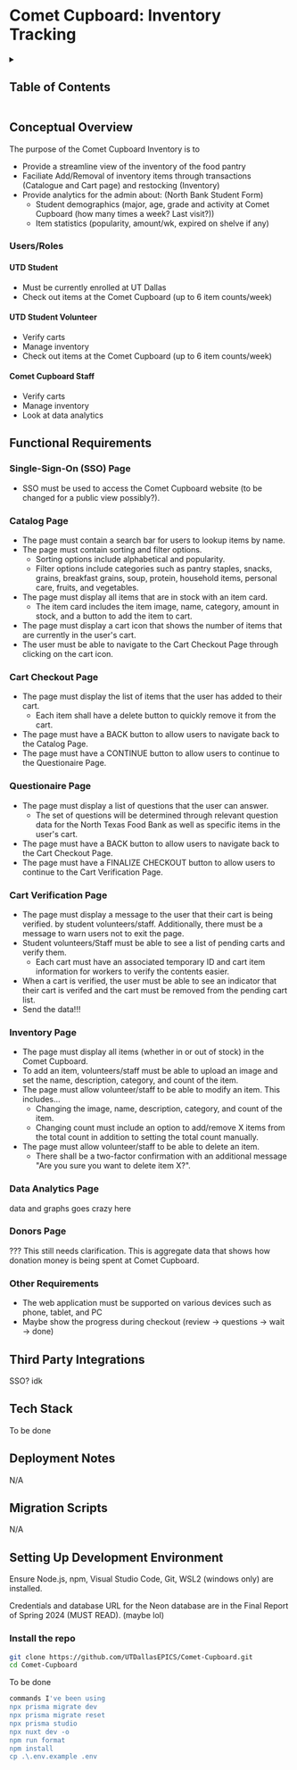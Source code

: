 # Comet Cupboard: Inventory Tracking

<!-- markdownlint-disable-next-line MD033 -->
<details><summary><h2>Table of Contents</h2></summary>

- [Comet Cupboard: Inventory Tracking](#comet-cupboard-inventory-tracking)
  - [Conceptual Overview](#conceptual-overview)
    - [Users/Roles](#usersroles)
      - [UTD Student](#utd-student)
      - [UTD Student Volunteer](#utd-student-volunteer)
      - [Comet Cupboard Staff](#comet-cupboard-staff)
  - [Functional Requirements](#functional-requirements)
    - [Single-Sign-On (SSO) Page](#single-sign-on-sso-page)
    - [Catalog Page](#catalog-page)
    - [Cart Checkout Page](#cart-checkout-page)
    - [Questionaire Page](#questionaire-page)
    - [Cart Verification Page](#cart-verification-page)
    - [Inventory Page](#inventory-page)
    - [Data Analytics Page](#data-analytics-page)
    - [Donors Page](#donors-page)
    - [Other Requirements](#other-requirements)
  - [Third Party Integrations](#third-party-integrations)
  - [Tech Stack](#tech-stack)
  - [Deployment Notes](#deployment-notes)
  - [Migration Scripts](#migration-scripts)
  - [Setting Up Development Environment](#setting-up-development-environment)
    - [Install the repo](#install-the-repo)

</details>

## Conceptual Overview

The purpose of the Comet Cupboard Inventory is to

- Provide a streamline view of the inventory of the food pantry
- Faciliate Add/Removal of inventory items through transactions (Catalogue and Cart page) and restocking (Inventory)
- Provide analytics for the admin about: (North Bank Student Form)
  - Student demographics (major, age, grade and activity at Comet Cupboard (how many times a week? Last visit?))
  - Item statistics (popularity, amount/wk, expired on shelve if any)

### Users/Roles

#### UTD Student

- Must be currently enrolled at UT Dallas
- Check out items at the Comet Cupboard (up to 6 item counts/week)

#### UTD Student Volunteer

- Verify carts
- Manage inventory
- Check out items at the Comet Cupboard (up to 6 item counts/week)

#### Comet Cupboard Staff

- Verify carts
- Manage inventory
- Look at data analytics

## Functional Requirements

### Single-Sign-On (SSO) Page

- SSO must be used to access the Comet Cupboard website (to be changed for a public view possibly?).

### Catalog Page

- The page must contain a search bar for users to lookup items by name.
- The page must contain sorting and filter options.
  - Sorting options include alphabetical and popularity.
  - Filter options include categories such as pantry staples, snacks, grains, breakfast grains, soup, protein, household items, personal care, fruits, and vegetables.
- The page must display all items that are in stock with an item card.
  - The item card includes the item image, name, category, amount in stock, and a button to add the item to cart.
- The page must display a cart icon that shows the number of items that are currently in the user's cart.
- The user must be able to navigate to the Cart Checkout Page through clicking on the cart icon.

### Cart Checkout Page

- The page must display the list of items that the user has added to their cart.
  - Each item shall have a delete button to quickly remove it from the cart.
- The page must have a BACK button to allow users to navigate back to the Catalog Page.
- The page must have a CONTINUE button to allow users to continue to the Questionaire Page.

### Questionaire Page

- The page must display a list of questions that the user can answer.
  - The set of questions will be determined through relevant question data for the North Texas Food Bank as well as specific items in the user's cart.
- The page must have a BACK button to allow users to navigate back to the Cart Checkout Page.
- The page must have a FINALIZE CHECKOUT button to allow users to continue to the Cart Verification Page.

### Cart Verification Page

- The page must display a message to the user that their cart is being verified. by student volunteers/staff. Additionally, there must be a message to warn users not to exit the page.
- Student volunteers/Staff must be able to see a list of pending carts and verify them.
  - Each cart must have an associated temporary ID and cart item information for workers to verify the contents easier.
- When a cart is verified, the user must be able to see an indicator that their cart is verifed and the cart must be removed from the pending cart list.
- Send the data!!!

### Inventory Page

- The page must display all items (whether in or out of stock) in the Comet Cupboard.
- To add an item, volunteers/staff must be able to upload an image and set the name, description, category, and count of the item.
- The page must allow volunteer/staff to be able to modify an item. This includes...
  - Changing the image, name, description, category, and count of the item.
  - Changing count must include an option to add/remove X items from the total count in addition to setting the total count manually.
- The page must allow volunteer/staff to be able to delete an item.
  - There shall be a two-factor confirmation with an additional message "Are you sure you want to delete item X?".

### Data Analytics Page

data and graphs goes crazy here

### Donors Page

??? This still needs clarification. This is aggregate data that shows how donation money is being spent at Comet Cupboard.

### Other Requirements

- The web application must be supported on various devices such as phone, tablet, and PC
- Maybe show the progress during checkout (review -> questions -> wait -> done)

## Third Party Integrations

SSO? idk

## Tech Stack

To be done

## Deployment Notes

N/A

## Migration Scripts

N/A

## Setting Up Development Environment

Ensure Node.js, npm, Visual Studio Code, Git, WSL2 (windows only) are installed.

Credentials and database URL for the Neon database are in the Final Report of Spring 2024 (MUST READ). (maybe lol)

### Install the repo

```bash
git clone https://github.com/UTDallasEPICS/Comet-Cupboard.git
cd Comet-Cupboard
```

To be done

```bash
commands I've been using
npx prisma migrate dev
npx prisma migrate reset
npx prisma studio
npx nuxt dev -o
npm run format
npm install
cp .\.env.example .env
```
